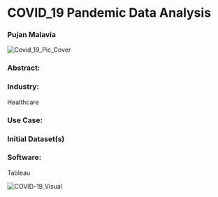 # COVID_19 Pandemic Data Analysis
### Pujan Malavia

![Covid_19_Pic_Cover](https://user-images.githubusercontent.com/19572673/80872764-0d992980-8c82-11ea-839f-5c9a72d5dc37.png)

### Abstract:



### Industry:
Healthcare

### Use Case:

### Initial Dataset(s)

### Software:
Tableau

![COVID-19_Visual](https://user-images.githubusercontent.com/19572673/80872718-beeb8f80-8c81-11ea-8777-454412dad45f.PNG)

